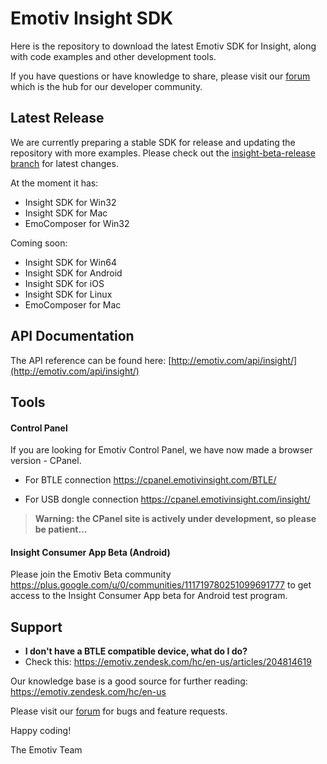 # Emotiv Insight SDK

Here is the repository to download the latest Emotiv SDK for Insight, along with code examples and other development tools.

If you have questions or have knowledge to share, please visit our [forum](https://emotiv.com/forum/) which is the hub for our developer community.

## Latest Release
We are currently preparing a stable SDK for release and updating the repository with more examples. Please check out the [insight-beta-release branch](https://github.com/Emotiv/insight_sdk/tree/Insight-beta-release) for latest changes.

At the moment it has:
* Insight SDK for Win32
* Insight SDK for Mac
* EmoComposer for Win32

Coming soon:
* Insight SDK for Win64
* Insight SDK for Android
* Insight SDK for iOS
* Insight SDK for Linux
* EmoComposer for Mac

## API Documentation
The API reference can be found here:
[http://emotiv.com/api/insight/](http://emotiv.com/api/insight/)

## Tools

#### Control Panel
If you are looking for Emotiv Control Panel, we have now made a browser version - CPanel.

* For BTLE connection
  https://cpanel.emotivinsight.com/BTLE/

* For USB dongle connection
  https://cpanel.emotivinsight.com/insight/

> **Warning: the CPanel site is actively under development, so please be patient...**

#### Insight Consumer App Beta (Android)
Please join the Emotiv Beta community https://plus.google.com/u/0/communities/111719780251099691777 to get access to the Insight Consumer App beta for Android test program.

## Support

* **I don't have a BTLE compatible device, what do I do?**
 * Check this: https://emotiv.zendesk.com/hc/en-us/articles/204814619

Our knowledge base is a good source for further reading: https://emotiv.zendesk.com/hc/en-us
 
Please visit our [forum](https://emotiv.com/forum/) for bugs and feature requests.

Happy coding!

The Emotiv Team
